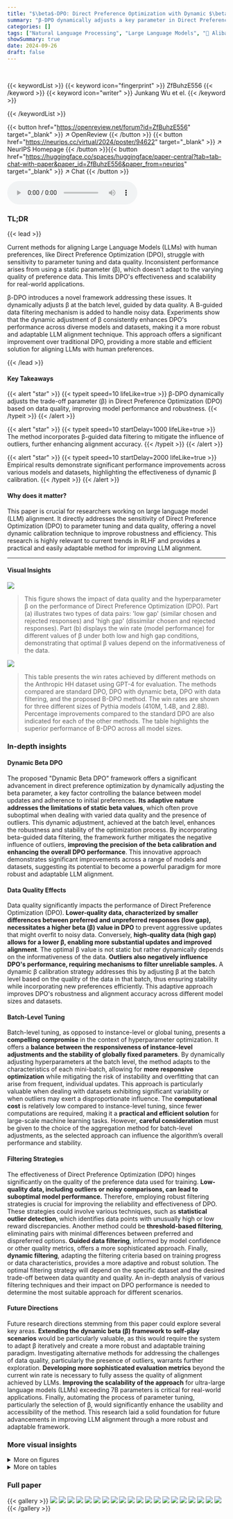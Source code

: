 ```yaml
---
title: "$\beta$-DPO: Direct Preference Optimization with Dynamic $\beta$"
summary: "β-DPO dynamically adjusts a key parameter in Direct Preference Optimization, significantly improving LLM alignment with human preferences."
categories: []
tags: ["Natural Language Processing", "Large Language Models", "🏢 Alibaba Group",]
showSummary: true
date: 2024-09-26
draft: false
---
```


<br>

{{< keywordList >}}
{{< keyword icon="fingerprint" >}} ZfBuhzE556 {{< /keyword >}}
{{< keyword icon="writer" >}} Junkang Wu et el. {{< /keyword >}}
 
{{< /keywordList >}}

{{< button href="https://openreview.net/forum?id=ZfBuhzE556" target="_blank" >}}
↗ OpenReview
{{< /button >}}
{{< button href="https://neurips.cc/virtual/2024/poster/94622" target="_blank" >}}
↗ NeurIPS Homepage
{{< /button >}}{{< button href="https://huggingface.co/spaces/huggingface/paper-central?tab=tab-chat-with-paper&paper_id=ZfBuhzE556&paper_from=neurips" target="_blank" >}}
↗ Chat
{{< /button >}}



<audio controls>
    <source src="https://ai-paper-reviewer.com/ZfBuhzE556/podcast.wav" type="audio/wav">
    Your browser does not support the audio element.
</audio>


### TL;DR


{{< lead >}}

Current methods for aligning Large Language Models (LLMs) with human preferences, like Direct Preference Optimization (DPO), struggle with sensitivity to parameter tuning and data quality.  Inconsistent performance arises from using a static parameter (β), which doesn't adapt to the varying quality of preference data. This limits DPO's effectiveness and scalability for real-world applications. 

β-DPO introduces a novel framework addressing these issues. It dynamically adjusts β at the batch level, guided by data quality.  A B-guided data filtering mechanism is added to handle noisy data.  Experiments show that the dynamic adjustment of β consistently enhances DPO's performance across diverse models and datasets, making it a more robust and adaptable LLM alignment technique. This approach offers a significant improvement over traditional DPO, providing a more stable and efficient solution for aligning LLMs with human preferences.

{{< /lead >}}


#### Key Takeaways

{{< alert "star" >}}
{{< typeit speed=10 lifeLike=true >}} β-DPO dynamically adjusts the trade-off parameter (β) in Direct Preference Optimization (DPO) based on data quality, improving model performance and robustness. {{< /typeit >}}
{{< /alert >}}

{{< alert "star" >}}
{{< typeit speed=10 startDelay=1000 lifeLike=true >}} The method incorporates β-guided data filtering to mitigate the influence of outliers, further enhancing alignment accuracy. {{< /typeit >}}
{{< /alert >}}

{{< alert "star" >}}
{{< typeit speed=10 startDelay=2000 lifeLike=true >}} Empirical results demonstrate significant performance improvements across various models and datasets, highlighting the effectiveness of dynamic β calibration. {{< /typeit >}}
{{< /alert >}}

#### Why does it matter?
This paper is crucial for researchers working on large language model (LLM) alignment.  It directly addresses the sensitivity of Direct Preference Optimization (DPO) to parameter tuning and data quality, offering a novel dynamic calibration technique to improve robustness and efficiency. This research is highly relevant to current trends in RLHF and provides a practical and easily adaptable method for improving LLM alignment.

------
#### Visual Insights



![](https://ai-paper-reviewer.com/ZfBuhzE556/figures_1_1.jpg)

> This figure shows the impact of data quality and the hyperparameter β on the performance of Direct Preference Optimization (DPO).  Part (a) illustrates two types of data pairs: 'low gap' (similar chosen and rejected responses) and 'high gap' (dissimilar chosen and rejected responses). Part (b) displays the win rate (model performance) for different values of β under both low and high gap conditions, demonstrating that optimal β values depend on the informativeness of the data.





![](https://ai-paper-reviewer.com/ZfBuhzE556/tables_7_1.jpg)

> This table presents the win rates achieved by different methods on the Anthropic HH dataset using GPT-4 for evaluation.  The methods compared are standard DPO, DPO with dynamic beta, DPO with data filtering, and the proposed B-DPO method. The win rates are shown for three different sizes of Pythia models (410M, 1.4B, and 2.8B). Percentage improvements compared to the standard DPO are also indicated for each of the other methods.  The table highlights the superior performance of B-DPO across all model sizes.





### In-depth insights


#### Dynamic Beta DPO
The proposed "Dynamic Beta DPO" framework offers a significant advancement in direct preference optimization by dynamically adjusting the beta parameter, a key factor controlling the balance between model updates and adherence to initial preferences.  **Its adaptive nature addresses the limitations of static beta values**, which often prove suboptimal when dealing with varied data quality and the presence of outliers. This dynamic adjustment, achieved at the batch level, enhances the robustness and stability of the optimization process.  By incorporating beta-guided data filtering, the framework further mitigates the negative influence of outliers, **improving the precision of the beta calibration and enhancing the overall DPO performance**. This innovative approach demonstrates significant improvements across a range of models and datasets, suggesting its potential to become a powerful paradigm for more robust and adaptable LLM alignment.

#### Data Quality Effects
Data quality significantly impacts the performance of Direct Preference Optimization (DPO).  **Lower-quality data, characterized by smaller differences between preferred and unpreferred responses (low gap), necessitates a higher beta (β) value in DPO** to prevent aggressive updates that might overfit to noisy data. Conversely, **high-quality data (high gap) allows for a lower β, enabling more substantial updates and improved alignment**. The optimal β value is not static but rather dynamically depends on the informativeness of the data. **Outliers also negatively influence DPO's performance, requiring mechanisms to filter unreliable samples.** A dynamic β calibration strategy addresses this by adjusting β at the batch level based on the quality of the data in that batch, thus ensuring stability while incorporating new preferences efficiently. This adaptive approach improves DPO's robustness and alignment accuracy across different model sizes and datasets.

#### Batch-Level Tuning
Batch-level tuning, as opposed to instance-level or global tuning, presents a **compelling compromise** in the context of hyperparameter optimization.  It offers a **balance between the responsiveness of instance-level adjustments and the stability of globally fixed parameters**. By dynamically adjusting hyperparameters at the batch level, the method adapts to the characteristics of each mini-batch, allowing for **more responsive optimization** while mitigating the risk of instability and overfitting that can arise from frequent, individual updates.  This approach is particularly valuable when dealing with datasets exhibiting significant variability or when outliers may exert a disproportionate influence. The **computational cost** is relatively low compared to instance-level tuning, since fewer computations are required, making it a **practical and efficient solution** for large-scale machine learning tasks. However, **careful consideration** must be given to the choice of the aggregation method for batch-level adjustments, as the selected approach can influence the algorithm’s overall performance and stability.

#### Filtering Strategies
The effectiveness of Direct Preference Optimization (DPO) hinges significantly on the quality of the preference data used for training.  **Low-quality data, including outliers or noisy comparisons, can lead to suboptimal model performance.**  Therefore, employing robust filtering strategies is crucial for improving the reliability and effectiveness of DPO.  These strategies could involve various techniques, such as **statistical outlier detection**, which identifies data points with unusually high or low reward discrepancies.  Another method could be **threshold-based filtering**, eliminating pairs with minimal differences between preferred and dispreferred options.  **Guided data filtering**, informed by model confidence or other quality metrics, offers a more sophisticated approach.  Finally, **dynamic filtering**, adapting the filtering criteria based on training progress or data characteristics, provides a more adaptive and robust solution.  The optimal filtering strategy will depend on the specific dataset and the desired trade-off between data quantity and quality.  An in-depth analysis of various filtering techniques and their impact on DPO performance is needed to determine the most suitable approach for different scenarios.

#### Future Directions
Future research directions stemming from this paper could explore several key areas.  **Extending the dynamic beta (β) framework to self-play scenarios** would be particularly valuable, as this would require the system to adapt β iteratively and create a more robust and adaptable training paradigm. Investigating alternative methods for addressing the challenges of data quality, particularly the presence of outliers, warrants further exploration. **Developing more sophisticated evaluation metrics** beyond the current win rate is necessary to fully assess the quality of alignment achieved by LLMs.  **Improving the scalability of the approach** for ultra-large language models (LLMs) exceeding 7B parameters is critical for real-world applications. Finally, automating the process of parameter tuning, particularly the selection of β, would significantly enhance the usability and accessibility of the method. This research laid a solid foundation for future advancements in improving LLM alignment through a more robust and adaptable framework.


### More visual insights

<details>
<summary>More on figures
</summary>


![](https://ai-paper-reviewer.com/ZfBuhzE556/figures_4_1.jpg)

> This figure shows the results of an experiment evaluating the effect of different beta values on the win rate of Direct Preference Optimization (DPO) across three different types of datasets: low gap, mixed gap, and high gap.  The low gap dataset contains pairs of similar responses where a subtle difference is present, whereas the high gap contains pairs of greatly dissimilar responses. The mixed gap is a combination of both.  Each line represents the win rate of a specific DPO model (Pythia-410M, Pythia-1.4B, and Pythia-2.8B) at various beta values.  The results show that the optimal beta value depends on the type of dataset, highlighting the importance of adapting beta based on data quality.


![](https://ai-paper-reviewer.com/ZfBuhzE556/figures_4_2.jpg)

> This figure shows the distribution of reward discrepancies for each data point in the Anthropic HH dataset.  The reward discrepancy is calculated as the difference between the reward for the preferred response (yw) and the reward for the rejected response (yι) for a given prompt (x). The distribution is shown as a violin plot, with the central black bar representing the median and quartiles, and the shape of the violin showing the probability density of the discrepancies.  The plot also includes dashed lines indicating the mean and the 10th and 90th percentiles of the distribution.  This visualization highlights the presence of outliers in the dataset, indicated by the tails of the distribution extending beyond the 10th and 90th percentiles, suggesting some samples have significantly higher or lower reward discrepancies than most.


![](https://ai-paper-reviewer.com/ZfBuhzE556/figures_6_1.jpg)

> This figure displays the results of comparing different DPO methods across two tasks: Anthropic HH dialogue and TL;DR summarization. The left panel shows that β-DPO consistently achieves higher win rates compared to other methods for the dialogue task across various sampling temperatures. The right panel shows that β-DPO outperforms other methods, being the only method with a win rate above 50% for the summarization task across various sampling temperatures.


![](https://ai-paper-reviewer.com/ZfBuhzE556/figures_8_1.jpg)

> This figure presents a comparison of the performance of the proposed β-DPO method against several baselines across three different aspects: filtering strategies, DPO variants, and calibration methods.  The left panel shows win rates for different filtering methods (Filter Tail, Filter Head, Filter Tail & Head). The middle panel shows win rates for different DPO variants (DPO, IPO, KTO, SPPO) with and without the dynamic β adjustment. The right panel displays the distribution of reward discrepancies obtained using batch-level and instance-level calibration, highlighting the impact of outlier handling.


![](https://ai-paper-reviewer.com/ZfBuhzE556/figures_14_1.jpg)

> This violin plot shows the distribution of individual reward discrepancies for different mixture ratios of low-gap and high-gap datasets using the Pythia-2.8B model.  The x-axis represents the mixture ratio (proportion of high-gap data), ranging from 0.1 to 1.0. The y-axis represents the individual reward discrepancy, which reflects the difference in reward scores between the preferred and dispreferred responses in a pair.  The plot reveals that as the mixture ratio increases (more high-gap data), the distribution of reward discrepancies becomes wider, indicating greater variability in the data quality. Conversely, a lower mixture ratio results in a more concentrated distribution, suggesting higher quality and more consistent data.


![](https://ai-paper-reviewer.com/ZfBuhzE556/figures_14_2.jpg)

> This figure displays the win rates achieved by three different sized language models (Pythia 410M, Pythia 1.4B, and Pythia 2.8B) on the Anthropic HH dataset when varying two hyperparameters: β and ρ.  The plots show how the win rate changes depending on the values of β (a trade-off parameter in the DPO algorithm) and ρ (the filtering ratio). Each subplot shows the performance for a specific model size. Exponential smoothing is applied to the win rates.


</details>




<details>
<summary>More on tables
</summary>


![](https://ai-paper-reviewer.com/ZfBuhzE556/tables_9_1.jpg)
> This table presents the win rates achieved by three different DPO methods across different ratios of high-gap and low-gap data in the Anthropic HH dataset.  The 'Vanilla DPO' row shows the performance of the standard DPO method.  The next row shows the performance when instance-level beta calibration is used, and the final row shows the performance when batch-level beta calibration is applied.  The percentage changes compared to the Vanilla DPO are shown in parentheses, with positive values representing improvements and negative values representing decreases in performance.

![](https://ai-paper-reviewer.com/ZfBuhzE556/tables_9_2.jpg)
> This table presents the win rates achieved by four different methods (DPO, DPO with dynamic beta, DPO with data filtering, and beta-DPO) on three different sized language models (Pythia-410M, Pythia-1.4B, and Pythia-2.8B) when evaluated using GPT-4 on the Anthropic HH dataset.  The win rate represents the percentage of times the model's response was preferred to the baseline response by GPT-4.

![](https://ai-paper-reviewer.com/ZfBuhzE556/tables_13_1.jpg)
> This table presents the win rates achieved by different methods on the Anthropic HH dataset using the GPT-4 model for evaluation.  The methods compared include the standard DPO, DPO with dynamic beta, DPO with data filtering, and the proposed B-DPO. Win rate is a metric indicating how often GPT-4 prefers the model's response over the default response. The table shows the win rates for three different sizes of Pythia models (410M, 1.4B, and 2.8B parameters) to demonstrate performance across different model scales.

![](https://ai-paper-reviewer.com/ZfBuhzE556/tables_15_1.jpg)
> This table presents the win rates achieved by the β-DPO method across different values of the hyperparameter Mo.  Mo is a threshold used in the dynamic β calibration strategy.  The results show that using a moving average to update Mo (last column) leads to the highest win rate, indicating that this approach is superior to using a fixed value of Mo.

![](https://ai-paper-reviewer.com/ZfBuhzE556/tables_15_2.jpg)
> This table presents the win rates achieved by different methods (DPO, DPO with dynamic beta, DPO with data filtering, and Beta-DPO) on the Anthropic HH dataset using three different sizes of Pythia models (410M, 1.4B, and 2.8B).  The win rate is a measure of how often GPT-4 prefers the response generated by the model over the default chosen response.  The table shows the improvement in win rate achieved by Beta-DPO compared to the other methods across different model sizes. 

</details>




### Full paper

{{< gallery >}}
<img src="https://ai-paper-reviewer.com/ZfBuhzE556/1.png" class="grid-w50 md:grid-w33 xl:grid-w25" />
<img src="https://ai-paper-reviewer.com/ZfBuhzE556/2.png" class="grid-w50 md:grid-w33 xl:grid-w25" />
<img src="https://ai-paper-reviewer.com/ZfBuhzE556/3.png" class="grid-w50 md:grid-w33 xl:grid-w25" />
<img src="https://ai-paper-reviewer.com/ZfBuhzE556/4.png" class="grid-w50 md:grid-w33 xl:grid-w25" />
<img src="https://ai-paper-reviewer.com/ZfBuhzE556/5.png" class="grid-w50 md:grid-w33 xl:grid-w25" />
<img src="https://ai-paper-reviewer.com/ZfBuhzE556/6.png" class="grid-w50 md:grid-w33 xl:grid-w25" />
<img src="https://ai-paper-reviewer.com/ZfBuhzE556/7.png" class="grid-w50 md:grid-w33 xl:grid-w25" />
<img src="https://ai-paper-reviewer.com/ZfBuhzE556/8.png" class="grid-w50 md:grid-w33 xl:grid-w25" />
<img src="https://ai-paper-reviewer.com/ZfBuhzE556/9.png" class="grid-w50 md:grid-w33 xl:grid-w25" />
<img src="https://ai-paper-reviewer.com/ZfBuhzE556/10.png" class="grid-w50 md:grid-w33 xl:grid-w25" />
<img src="https://ai-paper-reviewer.com/ZfBuhzE556/11.png" class="grid-w50 md:grid-w33 xl:grid-w25" />
<img src="https://ai-paper-reviewer.com/ZfBuhzE556/12.png" class="grid-w50 md:grid-w33 xl:grid-w25" />
<img src="https://ai-paper-reviewer.com/ZfBuhzE556/13.png" class="grid-w50 md:grid-w33 xl:grid-w25" />
<img src="https://ai-paper-reviewer.com/ZfBuhzE556/14.png" class="grid-w50 md:grid-w33 xl:grid-w25" />
<img src="https://ai-paper-reviewer.com/ZfBuhzE556/15.png" class="grid-w50 md:grid-w33 xl:grid-w25" />
<img src="https://ai-paper-reviewer.com/ZfBuhzE556/16.png" class="grid-w50 md:grid-w33 xl:grid-w25" />
<img src="https://ai-paper-reviewer.com/ZfBuhzE556/17.png" class="grid-w50 md:grid-w33 xl:grid-w25" />
<img src="https://ai-paper-reviewer.com/ZfBuhzE556/18.png" class="grid-w50 md:grid-w33 xl:grid-w25" />
<img src="https://ai-paper-reviewer.com/ZfBuhzE556/19.png" class="grid-w50 md:grid-w33 xl:grid-w25" />
<img src="https://ai-paper-reviewer.com/ZfBuhzE556/20.png" class="grid-w50 md:grid-w33 xl:grid-w25" />
{{< /gallery >}}